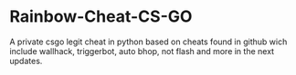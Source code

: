 # Rainbow-Cheat-CS-GO
A private csgo legit cheat in python based on cheats found in github wich include wallhack, triggerbot, auto bhop, not flash and more in the next updates.
